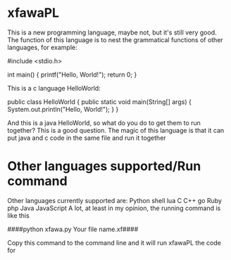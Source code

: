 # xfawaPL
This is a new programming language, maybe not, but it's still very good. The function of this language is to nest the grammatical functions of other languages, for example:

#include <stdio.h>

int main() {
    printf("Hello, World!");
    return 0;
}

This is a c language HelloWorld:

public class HelloWorld {
    public static void main(String[] args) {
        System.out.println("Hello, World!");
    }
}

And this is a java HelloWorld, so what do you do to get them to run together?
This is a good question. The magic of this language is that it can put java and c code in the same file and run it together
# Other languages supported/Run command
Other languages currently supported are: Python shell lua C C++ go Ruby php Java JavaScript
A lot, at least in my opinion, the running command is like this

####python xfawa.py Your file name.xf####

Copy this command to the command line and it will run xfawaPL the code for
